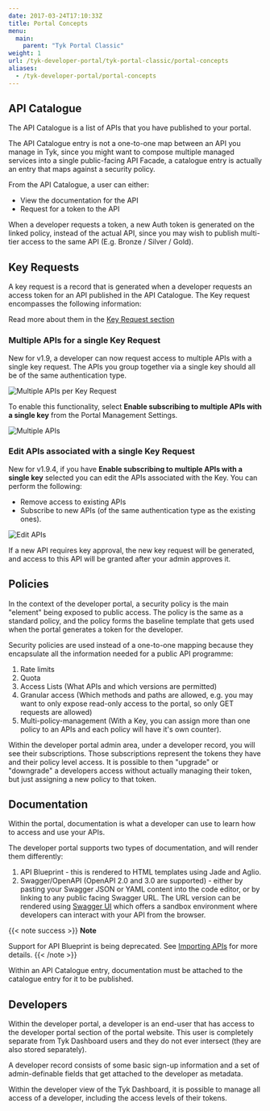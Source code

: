 ```yaml
---
date: 2017-03-24T17:10:33Z
title: Portal Concepts
menu:
  main:
    parent: "Tyk Portal Classic"
weight: 1
url: /tyk-developer-portal/tyk-portal-classic/portal-concepts
aliases:
  - /tyk-developer-portal/portal-concepts
---
```


## API Catalogue

The API Catalogue is a list of APIs that you have published to your portal.

The API Catalogue entry is not a one-to-one map between an API you manage in Tyk, since you might want to compose multiple managed services into a single public-facing API Facade, a catalogue entry is actually an entry that maps against a security policy.

From the API Catalogue, a user can either:

- View the documentation for the API
- Request for a token to the API

When a developer requests a token, a new Auth token is generated on the linked policy, instead of the actual API, since you may wish to publish multi-tier access to the same API (E.g. Bronze / Silver / Gold).

## Key Requests

A key request is a record that is generated when a developer requests an access token for an API published in the API Catalogue. The Key request encompasses the following information:

Read more about them in the [Key Request section](/docs/tyk-developer-portal/key-requests)

### Multiple APIs for a single Key Request

New for v1.9, a developer can now request access to multiple APIs with a single key request. The APIs you group together via a single key should all be of the same authentication type.

![Multiple APIs per Key Request](/docs/img/dashboard/portal-management/multi-api-per-request.png)

To enable this functionality, select **Enable subscribing to multiple APIs with a single key** from the Portal Management Settings.

![Multiple APIs](/docs/img/dashboard/portal-management/multi-api-setting.png)

### Edit APIs associated with a single Key Request

New for v1.9.4, if you have **Enable subscribing to multiple APIs with a single key** selected you can edit the APIs associated with the Key. You can perform the following:

* Remove access to existing APIs
* Subscribe to new APIs (of the same authentication type as the existing ones).

 ![Edit APIs](/docs/img/dashboard/system-management/modify_key_approval.png) 


If a new API requires key approval, the new key request will be generated, and access to this API will be granted after your admin approves it.


## Policies

In the context of the developer portal, a security policy is the main "element" being exposed to public access. The policy is the same as a standard policy, and the policy forms the baseline template that gets used when the portal generates a token for the developer.

Security policies are used instead of a one-to-one mapping because they encapsulate all the information needed for a public API programme:

1.  Rate limits
2.  Quota
3.  Access Lists (What APIs and which versions are permitted)
4.  Granular access (Which methods and paths are allowed, e.g. you may want to only expose read-only access to the portal, so only GET requests are allowed)
5.  Multi-policy-management (With a Key, you can assign more than one policy to an APIs and each policy will have it's own counter).

Within the developer portal admin area, under a developer record, you will see their subscriptions. Those subscriptions represent the tokens they have and their policy level access. It is possible to then "upgrade" or "downgrade" a developers access without actually managing their token, but just assigning a new policy to that token.

## Documentation

Within the portal, documentation is what a developer can use to learn how to access and use your APIs.

The developer portal supports two types of documentation, and will render them differently:

1.  API Blueprint - this is rendered to HTML templates using Jade and Aglio.
2.  Swagger/OpenAPI (OpenAPI 2.0 and 3.0 are supported) - either by pasting your Swagger JSON or YAML content into the code editor, or by linking to any public facing Swagger URL. The URL version can be rendered using [Swagger UI](https://swagger.io/tools/swagger-ui/) which offers a sandbox environment where developers can interact with your API from the browser.

{{< note success >}}
**Note**  

Support for API Blueprint is being deprecated. See [Importing APIs](/docs/tyk-configuration-reference/import-apis/#api-blueprint-is-being-deprecated) for more details.
{{< /note >}}

Within an API Catalogue entry, documentation must be attached to the catalogue entry for it to be published.

## Developers

Within the developer portal, a developer is an end-user that has access to the developer portal section of the portal website. This user is completely separate from Tyk Dashboard users and they do not ever intersect (they are also stored separately).

A developer record consists of some basic sign-up information and a set of admin-definable fields that get attached to the developer as metadata.

Within the developer view of the Tyk Dashboard, it is possible to manage all access of a developer, including the access levels of their tokens.


